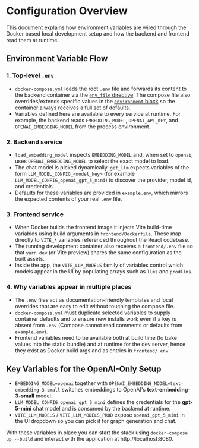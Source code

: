 # Configuration Overview

This document explains how environment variables are wired through the Docker based local development setup and how the backend and frontend read them at runtime.

## Environment Variable Flow

### 1. Top-level `.env`
- `docker-compose.yml` loads the root `.env` file and forwards its content to the backend container via the [`env_file` directive](../docker-compose.yml). The compose file also overrides/extends specific values in the [`environment` block](../docker-compose.yml#L17-L39) so the container always receives a full set of defaults.
- Variables defined here are available to every service at runtime. For example, the backend reads `EMBEDDING_MODEL`, `OPENAI_API_KEY`, and `OPENAI_EMBEDDING_MODEL` from the process environment.

### 2. Backend service
- `load_embedding_model` inspects `EMBEDDING_MODEL` and, when set to `openai`, uses `OPENAI_EMBEDDING_MODEL` to select the exact model to load.
- The chat model is picked dynamically. `get_llm` expects variables of the form `LLM_MODEL_CONFIG_<model_key>` (for example `LLM_MODEL_CONFIG_openai_gpt_5_mini`) to discover the provider, model id, and credentials.
- Defaults for these variables are provided in `example.env`, which mirrors the expected contents of your real `.env` file.

### 3. Frontend service
- When Docker builds the frontend image it injects Vite build-time variables using build arguments in `frontend/Dockerfile`. These map directly to `VITE_*` variables referenced throughout the React codebase.
- The running development container also receives a `frontend/.env` file so that `yarn dev` (or Vite preview) shares the same configuration as the built assets.
- Inside the app, the `VITE_LLM_MODELS` family of variables control which models appear in the UI by populating arrays such as `llms` and `prodllms`.

### 4. Why variables appear in multiple places
- The `.env` files act as documentation-friendly templates and local overrides that are easy to edit without touching the compose file.
- `docker-compose.yml` must duplicate selected variables to supply container defaults and to ensure new installs work even if a key is absent from `.env` (Compose cannot read comments or defaults from `example.env`).
- Frontend variables need to be available both at build time (to bake values into the static bundle) and at runtime for the dev server, hence they exist as Docker build args and as entries in `frontend/.env`.

## Key Variables for the OpenAI-Only Setup
- `EMBEDDING_MODEL=openai` together with `OPENAI_EMBEDDING_MODEL=text-embedding-3-small` switches embeddings to OpenAI's **text-embedding-3-small** model.
- `LLM_MODEL_CONFIG_openai_gpt_5_mini` defines the credentials for the **gpt-5-mini** chat model and is consumed by the backend at runtime.
- `VITE_LLM_MODELS` / `VITE_LLM_MODELS_PROD` expose `openai_gpt_5_mini` in the UI dropdown so you can pick it for graph generation and chat.

With these variables in place you can start the stack using `docker-compose up --build` and interact with the application at http://localhost:8080.
